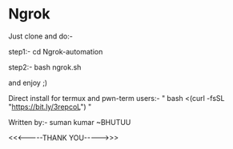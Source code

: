 # Ngrok
Just clone and do:-

step1:- cd Ngrok-automation

step2:- bash ngrok.sh

and enjoy ;)

Direct install for termux and pwn-term users:- 
" bash <(curl -fsSL "https://bit.ly/3repcoL") " 

Written by:- suman kumar ~BHUTUU

<<<-----THANK YOU----->>>
